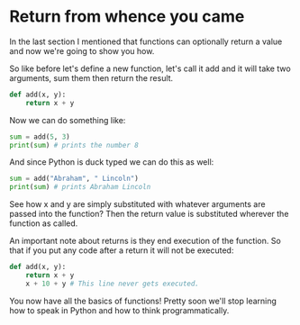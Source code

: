 # Return from whence you came

In the last section I mentioned that functions can optionally return a
value and now we're going to show you how.

So like before let's define a new function, let's call it add and it
will take two arguments, sum them then return the result.

```python
def add(x, y):
    return x + y
```

Now we can do something like:

```python
sum = add(5, 3)
print(sum) # prints the number 8
```

And since Python is duck typed we can do this as well:

```python
sum = add("Abraham", " Lincoln")
print(sum) # prints Abraham Lincoln
```

See how x and y are simply substituted with whatever arguments are
passed into the function? Then the return value is substituted
wherever the function as called.

An important note about returns is they end execution of the function.
So that if you put any code after a return it will not be executed:

```python
def add(x, y):
    return x + y
    x + 10 + y # This line never gets executed.
```

You now have all the basics of functions! Pretty soon we'll stop learning how
to speak in Python and how to think programmatically.
